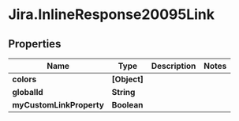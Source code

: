 # Jira.InlineResponse20095Link

## Properties

Name | Type | Description | Notes
------------ | ------------- | ------------- | -------------
**colors** | **[Object]** |  | 
**globalId** | **String** |  | 
**myCustomLinkProperty** | **Boolean** |  | 


